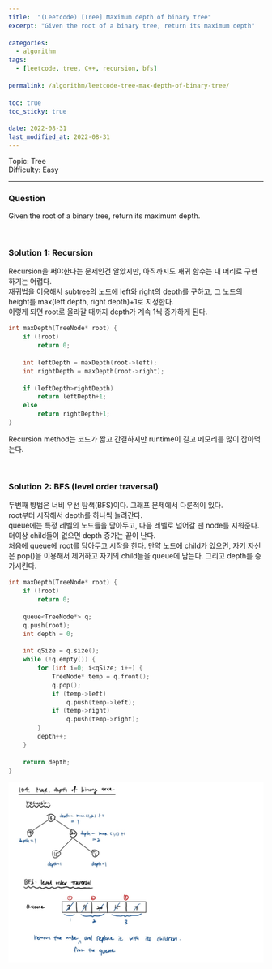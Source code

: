 ```yaml
---
title:  "(Leetcode) [Tree] Maximum depth of binary tree"
excerpt: "Given the root of a binary tree, return its maximum depth"

categories:
  - algorithm
tags:
  - [leetcode, tree, C++, recursion, bfs]

permalink: /algorithm/leetcode-tree-max-depth-of-binary-tree/

toc: true
toc_sticky: true
 
date: 2022-08-31
last_modified_at: 2022-08-31
---
```


Topic: Tree  
Difficulty: Easy

---
### Question
Given the root of a binary tree, return its maximum depth.

<br>

### Solution 1: Recursion
Recursion을 써야한다는 문제인건 알았지만, 아직까지도 재귀 함수는 내 머리로 구현하기는 어렵다.  
재귀법을 이용해서 subtree의 노드에 left와 right의 depth를 구하고, 그 노드의 height를 max(left depth, right depth)+1로 지정한다.  
이렇게 되면 root로 올라갈 때까지 depth가 계속 1씩 증가하게 된다.

```cpp
int maxDepth(TreeNode* root) {
    if (!root)
        return 0;
    
    int leftDepth = maxDepth(root->left);
    int rightDepth = maxDepth(root->right);

    if (leftDepth>rightDepth)
        return leftDepth+1;
    else 
        return rightDepth+1;
}
```

Recursion method는 코드가 짧고 간결하지만 runtime이 길고 메모리를 많이 잡아먹는다.  

<br>

### Solution 2: BFS (level order traversal)
두번째 방법은 너비 우선 탐색(BFS)이다. 그래프 문제에서 다룬적이 있다.  
root부터 시작해서 depth를 하나씩 늘려간다.  
queue에는 특정 레벨의 노드들을 담아두고, 다음 레벨로 넘어갈 땐 node를 지워준다. 더이상 child들이 없으면 depth 증가는 끝이 난다.  
처음에 queue에 root를 담아두고 시작을 한다. 만약 노드에 child가 있으면, 자기 자신은 pop()을 이용해서 제거하고 자기의 child들을 queue에 담는다. 그리고 depth를 증가시킨다.  

```cpp
int maxDepth(TreeNode* root) {
    if (!root)
        return 0;
    
    queue<TreeNode*> q;
    q.push(root);
    int depth = 0;

    int qSize = q.size();
    while (!q.empty()) {
        for (int i=0; i<qSize; i++) {
            TreeNode* temp = q.front();
            q.pop();
            if (temp->left)
                q.push(temp->left);
            if (temp->right)
                q.push(temp->right);
        }
        depth++;
    }
    
    return depth;
}
```

![max-depth-of-binary-tree-diagram.jpg](/assets/images/posts_img/algorithm/max-depth-of-binary-tree-diagram.jpg)